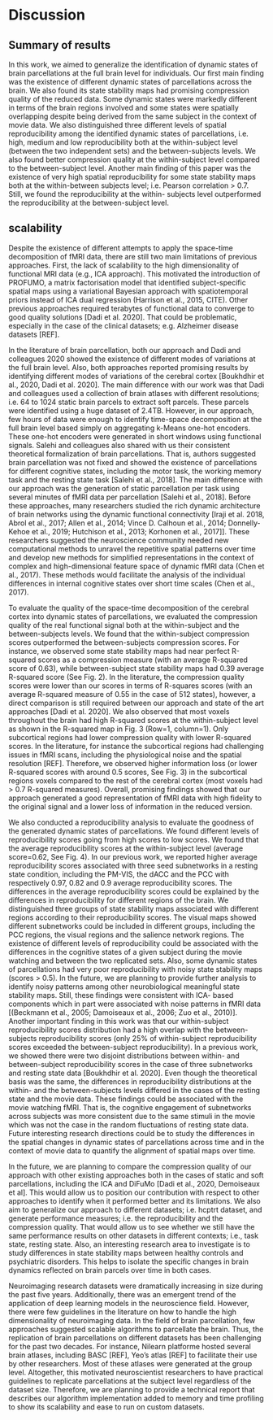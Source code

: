 # Discussion

## Summary of results
In this work, we aimed to generalize the identification of dynamic states of brain parcellations at the full brain level for individuals. Our first main finding was the existence of different dynamic states of parcellations across the brain. We also found its state stability maps had promising compression quality of the reduced data. Some dynamic states were markedly different in terms of the brain regions involved and some states were spatially overlapping despite being derived from the same subject in the context of movie data. We also distinguished three different levels of spatial reproducibility among the identified dynamic states of parcellations, i.e. high, medium and low reproducibility both at the within-subject level (between the two independent sets) and the between-subjects levels. We also found better compression quality at the within-subject level compared to the between-subject level. Another main finding of this paper was the existence of very high spatial reproducibility for some state stability maps both at the within-between subjects level; i.e. Pearson correlation > 0.7. Still, we found the reproducibility at the within- subjects level outperformed the reproducibility at the between-subject level.

## scalability
Despite the existence of different attempts to apply the space-time decomposition of fMRI data, there are still two main limitations of previous approaches. First, the lack of scalability to the high dimensionality of functional MRI data (e.g., ICA approach). This motivated the introduction of PROFUMO, a matrix factorisation model that identified subject-specific spatial maps using a variational Bayesian approach with spatiotemporal priors instead of ICA dual regression (Harrison et al., 2015, CITE). Other previous approaches required terabytes of functional data to converge to good quality solutions [Dadi et al. 2020]. That could be problematic, especially in the case of the clinical datasets; e.g. Alzheimer disease datasets [REF].

In the literature of brain parcellation, both our approach and Dadi and colleagues 2020 showed the existence of different modes of variations at the full brain level. Also, both approaches reported promising results by identifying different modes of variations of the cerebral cortex [Boukhdhir et al., 2020, Dadi et al. 2020]. The main difference with our work was that Dadi and colleagues used a collection of brain atlases with different resolutions; i.e. 64 to 1024 static brain parcels to extract soft parcels. These parcels were identified using a huge dataset of 2.4TB. However, in our approach, few hours of data were enough to identify time-space decomposition at the full brain level based simply on aggregating k-Means one-hot encoders. These one-hot encoders were generated in short windows using functional signals. Salehi and colleagues also shared with us their consistent theoretical formalization of brain parcellations. That is, authors suggested brain parcellation was not fixed and showed the existence of parcellations for different cognitive states, including the motor task, the working memory task and the resting state task [Salehi et al., 2018]. The main difference with our approach was the generation of static parcellation per task using several minutes of fMRI data per parcellation [Salehi et al., 2018]. Before these approaches, many researchers studied the rich dynamic architecture of brain networks using the dynamic functional connectivity [Iraji et al. 2018, Abrol et al., 2017; Allen et al., 2014; Vince D. Calhoun et al., 2014; Donnelly‐Kehoe et al., 2019; Hutchison et al., 2013; Korhonen et al., 2017]]. These researchers suggested the neuroscience community needed new computational methods to unravel the repetitive spatial patterns over time and develop new methods for simplified representations in the context of complex and high-dimensional feature space of dynamic fMRI data (Chen et al., 2017). These methods would facilitate the analysis of the individual differences in internal cognitive states over short time scales (Chen et al., 2017).

To evaluate the quality of the space-time decomposition of the cerebral cortex into dynamic states of parcellations, we evaluated the compression quality of the real functional signal both at the within-subject and the between-subjects levels. We found that the within-subject compression scores outperformed the between-subjects compression scores. For instance, we observed some state stability maps had near perfect R-squared scores as a compression measure (with an average R-squared score of 0.63), while between-subject state stability maps had 0.39 average R-squared score (See Fig. 2). In the literature, the compression quality scores were lower than our scores in terms of R-squares scores (with an average R-squared measure of 0.55 in the case of 512 states), however, a direct comparison is still required between our approach and state of the art approaches [Dadi et al. 2020].  We also observed that most voxels throughout the brain had high R-squared scores at the within-subject level as shown in the R-squared map in Fig. 3 (Row=1, column=1). Only subcortical regions had lower compression quality with lower R-squared scores. In the literature, for instance the subcortical regions had challenging issues in fMRI scans, including the physiological noise and the spatial resolution [REF]. Therefore, we observed higher information loss (or lower R-squared scores with around 0.5 scores, See Fig. 3) in the subcortical regions voxels compared to the rest of the cerebral cortex (most voxels had > 0.7 R-squared measures). Overall, promising findings showed that our approach generated a good representation of fMRI data with high fidelity to the original signal and a lower loss of information in the reduced version.

We also conducted a reproducibility analysis to evaluate the goodness of the generated dynamic states of parcellations. We found different levels of reproducibility scores going from high scores to low scores. We found that the average reproducibility scores at the within-subject level (average score=0.62, See Fig. 4). In our previous work, we reported higher average reproducibility scores associated with three seed subnetworks in a resting state condition, including the PM-VIS, the dACC and the PCC with respectively 0.97, 0.82 and 0.9 average reproducibility scores. The differences in the average reproducibility scores could be explained by the differences in reproducibility for different regions of the brain. We distinguished three groups of state stability maps associated with different regions according to their reproducibility scores. The visual maps showed different subnetworks could be included in different groups, including the PCC regions, the visual regions and the salience network regions. The existence of different levels of reproducibility could be associated with the differences in the cognitive states of a given subject during the movie watching and between the two replicated sets. Also, some dynamic states of parcellations had very poor reproducibility with noisy state stability maps (scores > 0.5). In the future, we are planning to provide further analysis to identify noisy patterns among other neurobiological meaningful state stability maps. Still, these findings were consistent with ICA- based components which in part were associated with noise patterns in fMRI data [(Beckmann et al., 2005; Damoiseaux et al., 2006; Zuo et al., 2010)]. Another important finding in this work was that our within-subject reproducibility scores distribution had a high overlap with the between-subjects reproducibility scores (only 25% of within-subject reproducibility scores exceeded the between-subject reproducibility). In a previous work, we showed there were two disjoint distributions between within- and between-subject reproducibility scores in the case of three subnetworks and resting state data [Boukhdhir et al. 2020]. Even though the theoretical basis was the same, the differences in reproducibility distributions at the within- and the between-subjects levels differed in the cases of the resting state and the movie data.  These findings could be associated with the movie watching fMRI. That is, the cognitive engagement of subnetworks across subjects was more consistent due to the same stimuli in the movie which was not the case in the random fluctuations of resting state data.  Future interesting research directions could be to study the differences in the spatial changes in dynamic states of parcellations across time and in the context of movie data to quantify the alignment of spatial maps over time.  

In the future, we are planning to compare the compression quality of our approach with other  existing approaches both in the cases of static and soft parcellations, including the ICA and DiFuMo [Dadi et al., 2020, Demoiseaux et al]. This would allow us to position our contribution with respect to other approaches to identify when it performed better and its limitations. We also aim to generalize our approach to different datasets; i.e. hcptrt dataset, and generate performance measures; i.e. the reproducibility and the compression quality. That would allow us to see whether we still have the same performance results on other datasets in different contexts; i.e., task state, resting state.  Also, an interesting research area to investigate is to study differences in state stability maps between healthy controls and psychiatric disorders. This helps to isolate the specific changes in brain dynamics reflected on brain parcels over time in both cases.   

Neuroimaging research datasets were dramatically increasing in size during the past five years. Additionally, there was an emergent trend of the application of deep learning models in the neuroscience field. However, there were few guidelines in the literature on how to handle the high dimensionality of neuroimaging data. In the field of brain parcellation, few approaches suggested scalable algorithms to parcellate the brain. Thus, the replication of brain parcellations on different datasets has been challenging for the past two decades. For instance, Nilearn platforme hosted several brain atlases, including BASC [REF], Yeo’s atlas [REF] to facilitate their use by other researchers. Most of these atlases were generated at the group level. Altogether, this motivated neuroscientist researchers to have practical guidelines to replicate parcellations at the subject level regardless of the dataset size. Therefore, we are planning to provide a technical report that describes our algorithm implementation added to memory and time profiling to show its scalability and ease to run on custom datasets.

